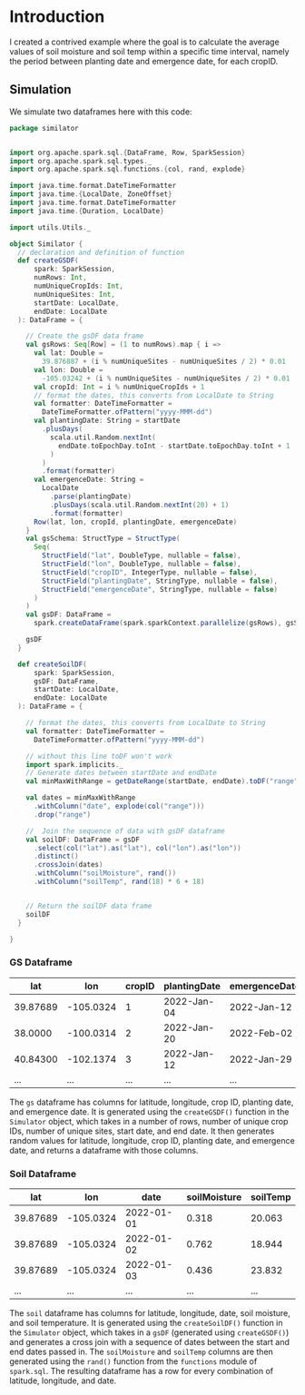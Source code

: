 # Introduction
I created a contrived example where the goal is to calculate the average values of soil moisture and soil temp
within a specific time interval, namely the period between planting date and emergence date, for each cropID.

## Simulation

We simulate two dataframes here with this code:

```scala
package similator


import org.apache.spark.sql.{DataFrame, Row, SparkSession}
import org.apache.spark.sql.types._
import org.apache.spark.sql.functions.{col, rand, explode}

import java.time.format.DateTimeFormatter
import java.time.{LocalDate, ZoneOffset}
import java.time.format.DateTimeFormatter
import java.time.{Duration, LocalDate}

import utils.Utils._

object Similator {
  // declaration and definition of function
  def createGSDF(
      spark: SparkSession,
      numRows: Int,
      numUniqueCropIds: Int,
      numUniqueSites: Int,
      startDate: LocalDate,
      endDate: LocalDate
  ): DataFrame = {

    // Create the gsDF data frame
    val gsRows: Seq[Row] = (1 to numRows).map { i =>
      val lat: Double =
        39.876887 + (i % numUniqueSites - numUniqueSites / 2) * 0.01
      val lon: Double =
        -105.03242 + (i % numUniqueSites - numUniqueSites / 2) * 0.01
      val cropId: Int = i % numUniqueCropIds + 1
      // format the dates, this converts from LocalDate to String
      val formatter: DateTimeFormatter =
        DateTimeFormatter.ofPattern("yyyy-MMM-dd")
      val plantingDate: String = startDate
        .plusDays(
          scala.util.Random.nextInt(
            endDate.toEpochDay.toInt - startDate.toEpochDay.toInt + 1
          )
        )
        .format(formatter)
      val emergenceDate: String =
        LocalDate
          .parse(plantingDate)
          .plusDays(scala.util.Random.nextInt(20) + 1)
          .format(formatter)
      Row(lat, lon, cropId, plantingDate, emergenceDate)
    }
    val gsSchema: StructType = StructType(
      Seq(
        StructField("lat", DoubleType, nullable = false),
        StructField("lon", DoubleType, nullable = false),
        StructField("cropID", IntegerType, nullable = false),
        StructField("plantingDate", StringType, nullable = false),
        StructField("emergenceDate", StringType, nullable = false)
      )
    )
    val gsDF: DataFrame =
      spark.createDataFrame(spark.sparkContext.parallelize(gsRows), gsSchema)

    gsDF
  }

  def createSoilDF(
      spark: SparkSession,
      gsDF: DataFrame,
      startDate: LocalDate,
      endDate: LocalDate
  ): DataFrame = {

    // format the dates, this converts from LocalDate to String
    val formatter: DateTimeFormatter =
      DateTimeFormatter.ofPattern("yyyy-MMM-dd")

    // without this line toDF won't work
    import spark.implicits._
    // Generate dates between startDate and endDate
    val minMaxWithRange = getDateRange(startDate, endDate).toDF("range")

    val dates = minMaxWithRange
      .withColumn("date", explode(col("range")))
      .drop("range")

    //  Join the sequence of data with gsDF dataframe
    val soilDF: DataFrame = gsDF
      .select(col("lat").as("lat"), col("lon").as("lon"))
      .distinct()
      .crossJoin(dates)
      .withColumn("soilMoisture", rand())
      .withColumn("soilTemp", rand(18) * 6 + 18)


    // Return the soilDF data frame
    soilDF
  }

}

```

### GS Dataframe

| lat      | lon       | cropID | plantingDate | emergenceDate |
|----------|-----------|--------|--------------|---------------|
| 39.87689 | -105.0324 | 1      | 2022-Jan-04  | 2022-Jan-12   |
| 38.0000  | -100.0314 | 2      | 2022-Jan-20  | 2022-Feb-02   |
| 40.84300 | -102.1374 | 3      | 2022-Jan-12  | 2022-Jan-29   |
| ...      | ...       | ...    | ...          | ...           |

The `gs` dataframe has columns for latitude, longitude, crop ID, planting date, and emergence date. It is generated using the `createGSDF()` function in the `Simulator` object, which takes in a number of rows, number of unique crop IDs, number of unique sites, start date, and end date. It then generates random values for latitude, longitude, crop ID, planting date, and emergence date, and returns a dataframe with those columns.


### Soil Dataframe

| lat      | lon       | date       | soilMoisture | soilTemp |
|----------|-----------|------------|--------------|----------|
| 39.87689 | -105.0324 | 2022-01-01 | 0.318        | 20.063   |
| 39.87689 | -105.0324 | 2022-01-02 | 0.762        | 18.944   |
| 39.87689 | -105.0324 | 2022-01-03 | 0.436        | 23.832   |
| ...      | ...       | ...        | ...          | ...      |

The `soil` dataframe has columns for latitude, longitude, date, soil moisture, and soil temperature. It is generated using the `createSoilDF()` function in the `Simulator` object, which takes in a `gsDF` (generated using `createGSDF()`) and generates a cross join with a sequence of dates between the start and end dates passed in. The `soilMoisture` and `soilTemp` columns are then generated using the `rand()` function from the `functions` module of `spark.sql`. The resulting dataframe has a row for every combination of latitude, longitude, and date.


